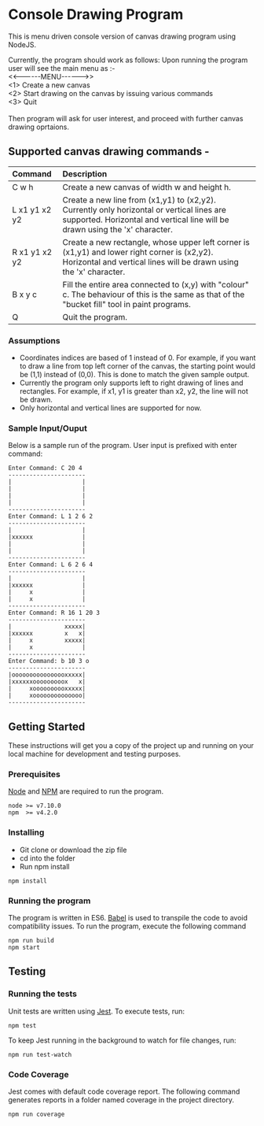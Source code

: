 # Console Drawing Program
This is menu driven console version of canvas drawing program using NodeJS.

Currently, the program should work as follows:
 Upon running the program user will see the main menu as :-
<br/><<------MENU------>>
<br/><1> Create a new canvas
<br/><2> Start drawing on the canvas by issuing various commands
<br/><3> Quit
<br/><br/>Then program will ask for user interest, and proceed with further canvas drawing oprtaions.
<br/>

## Supported canvas drawing commands - 
| Command        | Description  |
|:----|:------|
| C w h            | Create a new canvas of width w and height h. |
| L x1 y1 x2 y2 | Create a new line from (x1,y1) to (x2,y2). Currently only horizontal or vertical lines are supported. Horizontal and vertical line will be drawn using the 'x' character.   |
| R x1 y1 x2 y2 | Create a new rectangle, whose upper left corner is (x1,y1) and lower right corner is (x2,y2). Horizontal and vertical lines will be drawn using the 'x' character.     |
| B x y c       | Fill the entire area connected to (x,y) with "colour" c. The behaviour of this is the same as that of the "bucket fill" tool in paint programs. |
| Q       | Quit the program.|

### Assumptions

- Coordinates indices are based of 1 instead of 0. For example, if you want to draw a line from top left corner of the canvas, the starting point would be (1,1) instead of (0,0). This is done to match the given sample output.
- Currently the program only supports left to right drawing of lines and rectangles. For example, if x1, y1 is greater than x2, y2, the line will not be drawn.
- Only horizontal and vertical lines are supported for now.

### Sample Input/Ouput
Below is a sample run of the program. User input is prefixed with enter command:

```
Enter Command: C 20 4
----------------------
|                    |
|                    |
|                    |
|                    |
----------------------
Enter Command: L 1 2 6 2
----------------------
|                    |
|xxxxxx              |
|                    |
|                    |
----------------------
Enter Command: L 6 2 6 4
----------------------
|                    |
|xxxxxx              |
|     x              |
|     x              |
----------------------
Enter Command: R 16 1 20 3
----------------------
|               xxxxx|
|xxxxxx         x   x|
|     x         xxxxx|
|     x              |
----------------------
Enter Command: b 10 3 o
----------------------
|oooooooooooooooxxxxx|
|xxxxxxooooooooox   x|
|     xoooooooooxxxxx|
|     xoooooooooooooo|
----------------------
```

## Getting Started

These instructions will get you a copy of the project up and running on your local machine for development and testing purposes.

### Prerequisites

[Node](https://nodejs.org/en/) and [NPM](https://www.npmjs.com/) are required to run the program.

```
node >= v7.10.0
npm  >= v4.2.0
```

### Installing

 - Git clone or download the zip file
 - cd into the folder
 - Run npm install

```
npm install
```
### Running the program

The program is written in ES6. [Babel](https://babeljs.io/) is used to transpile the code to avoid compatibility issues. To run the program, execute the following command


```
npm run build
npm start
```

## Testing

### Running the tests

Unit tests are written using [Jest](http://facebook.github.io/jest/). To execute tests, run:

```
npm test
```
To keep Jest running in the background to watch for file changes, run:
```
npm run test-watch
```

### Code Coverage

Jest comes with default code coverage report. The following command generates reports in a folder named coverage in the project directory.

```
npm run coverage
```



